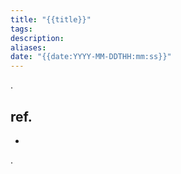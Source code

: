 ```yaml
---
title: "{{title}}"
tags:
description: 
aliases: 
date: "{{date:YYYY-MM-DDTHH:mm:ss}}"
---
```


.



## ref. 

- 

.

